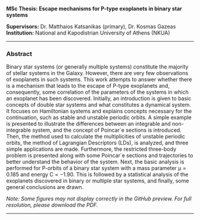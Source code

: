 **MSc Thesis: Escape mechanisms for P-type exoplanets in binary star systems**

**Supervisors:** Dr. Matthaios Katsanikas (primary), Dr. Kosmas Gazeas 
**Institution:** National and Kapodistrian University of Athens (NKUA) 

---

### Abstract

Binary star systems (or generally multiple systems) constitute the majority of stellar systems
in the Galaxy. However, there are very few observations of exoplanets in such systems. This work
attempts to answer whether there is a mechanism that leads to the escape of P-type exoplanets
and, consequently, some correlation of the parameters of the systems in which an exoplanet has
been discovered.
Initially, an introduction is given to basic concepts of double star systems and what constitutes
a dynamical system. It focuses on Hamiltonian systems and explains concepts necessary for
the continuation, such as stable and unstable periodic orbits. A simple example is presented
to illustrate the differences between an integrable and non-integrable system, and the concept
of Poincar´e sections is introduced. Then, the method used to calculate the multiplicities of
unstable periodic orbits, the method of Lagrangian Descriptors (LDs), is analyzed, and three
simple applications are made. Furthermore, the restricted three-body problem is presented along
with some Poincar´e sections and trajectories to better understand the behavior of the system.
Next, the basic analysis is performed for P-orbits of a binary star system with a mass parameter
μ = 0.185 and energy C = −1.90. This is followed by a statistical analysis of the exoplanets
discovered in binary or multiple star systems, and finally, some general conclusions are drawn.

*Note: Some figures may not display correctly in the GitHub preview. For full resolution, please download the PDF.*

---
